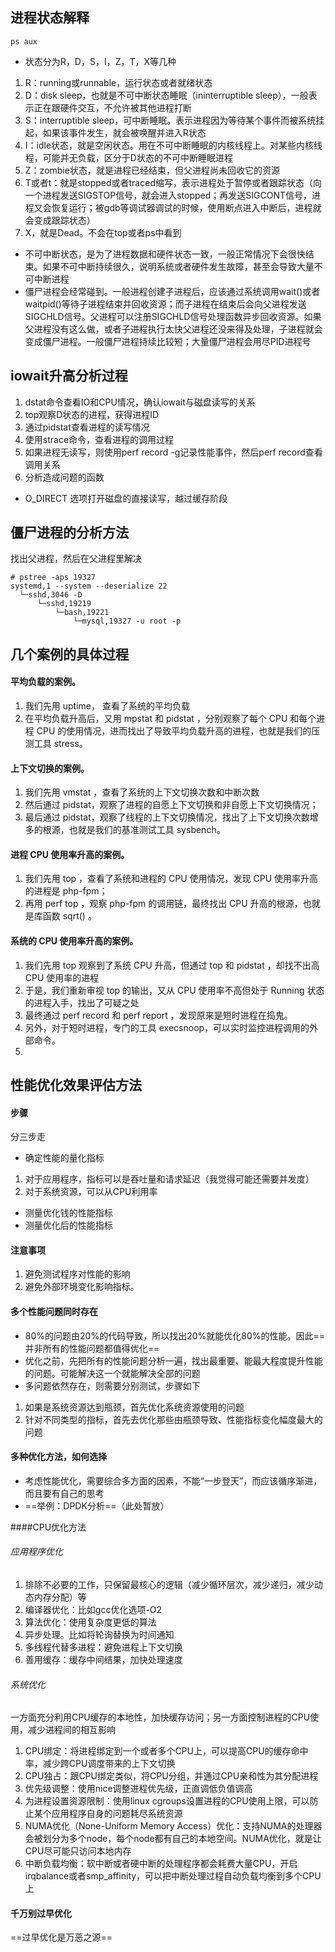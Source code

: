 ## 进程状态解释
```
ps aux
```
- 状态分为R，D，S，I，Z，T，X等几种
1. R：running或runnable，运行状态或者就绪状态
2. D：disk sleep，也就是不可中断状态睡眠（ininterruptible sleep），一般表示正在跟硬件交互，不允许被其他进程打断
3. S：interruptible sleep，可中断睡眠。表示进程因为等待某个事件而被系统挂起，如果该事件发生，就会被唤醒并进入R状态
4. I：idle状态，就是空闲状态。用在不可中断睡眠的内核线程上。对某些内核线程，可能并无负载，区分于D状态的不可中断睡眠进程
5. Z：zombie状态，就是进程已经结束，但父进程尚未回收它的资源
6. T或者t：就是stopped或者traced缩写，表示进程处于暂停或者跟踪状态（向一个进程发送SIGSTOP信号，就会进入stopped；再发送SIGCONT信号，进程又会恢复运行；被gdb等调试器调试的时候，使用断点进入中断后，进程就会变成跟踪状态）
7. X，就是Dead。不会在top或者ps中看到

- 不可中断状态，是为了进程数据和硬件状态一致，一般正常情况下会很快结束。如果不可中断持续很久，说明系统或者硬件发生故障，甚至会导致大量不可中断进程
- 僵尸进程会经常碰到。一般进程创建子进程后，应该通过系统调用wait()或者waitpid()等待子进程结束并回收资源；而子进程在结束后会向父进程发送SIGCHLD信号。父进程可以注册SIGCHLD信号处理函数异步回收资源。如果父进程没有这么做，或者子进程执行太快父进程还没来得及处理，子进程就会变成僵尸进程。一般僵尸进程持续比较短；大量僵尸进程会用尽PID进程号

## iowait升高分析过程
1. dstat命令查看IO和CPU情况，确认iowait与磁盘读写的关系
2. top观察D状态的进程，获得进程ID
3. 通过pidstat查看进程的读写情况
4. 使用strace命令，查看进程的调用过程
5. 如果进程无读写，则使用perf record -g记录性能事件，然后perf record查看调用关系
6. 分析造成问题的函数
- O_DIRECT 选项打开磁盘的直接读写，越过缓存阶段

## 僵尸进程的分析方法
找出父进程，然后在父进程里解决
```
# pstree -aps 19327
systemd,1 --system --deserialize 22
  └─sshd,3046 -D
      └─sshd,19219    
          └─bash,19221
              └─mysql,19327 -u root -p
```


## 几个案例的具体过程

#### 平均负载的案例。
1. 我们先用 uptime， 查看了系统的平均负载
2. 在平均负载升高后，又用 mpstat 和 pidstat  ，分别观察了每个 CPU 和每个进程 CPU 的使用情况，进而找出了导致平均负载升高的进程，也就是我们的压测工具 stress。


#### 上下文切换的案例。
1. 我们先用 vmstat ，查看了系统的上下文切换次数和中断次数
2. 然后通过 pidstat，观察了进程的自愿上下文切换和非自愿上下文切换情况；
3. 最后通过 pidstat，观察了线程的上下文切换情况，找出了上下文切换次数增多的根源，也就是我们的基准测试工具 sysbench。

#### 进程 CPU 使用率升高的案例。
1. 我们先用 top  ，查看了系统和进程的 CPU 使用情况，发现 CPU 使用率升高的进程是 php-fpm；
2. 再用 perf top  ，观察 php-fpm 的调用链，最终找出 CPU 升高的根源，也就是库函数 sqrt() 。

#### 系统的 CPU 使用率升高的案例。
1. 我们先用  top 观察到了系统 CPU 升高，但通过 top 和 pidstat  ，却找不出高 CPU 使用率的进程
2. 于是，我们重新审视 top 的输出，又从 CPU 使用率不高但处于 Running 状态的进程入手，找出了可疑之处
3. 最终通过  perf record 和 perf report ，发现原来是短时进程在捣鬼。
4. 另外，对于短时进程，专门的工具 execsnoop，可以实时监控进程调用的外部命令。
5. 


## 性能优化效果评估方法
#### 步骤
分三步走
- 确定性能的量化指标
1. 对于应用程序，指标可以是吞吐量和请求延迟（我觉得可能还需要并发度）
2. 对于系统资源，可以从CPU利用率
- 测量优化钱的性能指标
- 测量优化后的性能指标

#### 注意事项
1. 避免测试程序对性能的影响
2. 避免外部环境变化影响指标。

#### 多个性能问题同时存在
- 80%的问题由20%的代码导致，所以找出20%就能优化80%的性能。因此==并非所有的性能问题都值得优化==
- 优化之前，先把所有的性能问题分析一遍，找出最重要、能最大程度提升性能的问题。可能解决这一个就能解决全部的问题
- 多问题依然存在，则需要分别测试，步骤如下
1. 如果是系统资源达到瓶颈，首先优化系统资源使用的问题
2. 针对不同类型的指标，首先去优化那些由瓶颈导致、性能指标变化幅度最大的问题

#### 多种优化方法，如何选择
- 考虑性能优化，需要综合多方面的因素，不能“一步登天”，而应该循序渐进，而且要有自己的思考
- ==举例：DPDK分析==（此处暂放）

####CPU优化方法
###### 应用程序优化
1. 排除不必要的工作，只保留最核心的逻辑（减少循环层次，减少递归，减少动态内存分配）等
2. 编译器优化：比如gcc优化选项-O2
3. 算法优化：使用复杂度更低的算法
4. 异步处理。比如将轮询替换为时间通知
5. 多线程代替多进程：避免进程上下文切换
6. 善用缓存：缓存中间结果，加快处理速度

###### 系统优化
一方面充分利用CPU缓存的本地性，加快缓存访问；另一方面控制进程的CPU使用，减少进程间的相互影响
1. CPU绑定：将进程绑定到一个或者多个CPU上，可以提高CPU的缓存命中率，减少跨CPU调度带来的上下文切换
2. CPU独占：跟CPU绑定类似，将CPU分组，并通过CPU亲和性为其分配进程
3. 优先级调整：使用nice调整进程优先级，正直调低负值调高
4. 为进程设置资源限制：使用linux cgroups设置进程的CPU使用上限，可以防止某个应用程序自身的问题耗尽系统资源
5. NUMA优化（None-Uniform Memory Access）优化：支持NUMA的处理器会被划分为多个node，每个node都有自己的本地空间。NUMA优化，就是让CPU尽可能只访问本地内存
6. 中断负载均衡：软中断或者硬中断的处理程序都会耗费大量CPU，开启irqbalance或者smp_affinity，可以把中断处理过程自动负载均衡到多个CPU上

#### 千万别过早优化
==过早优化是万恶之源==